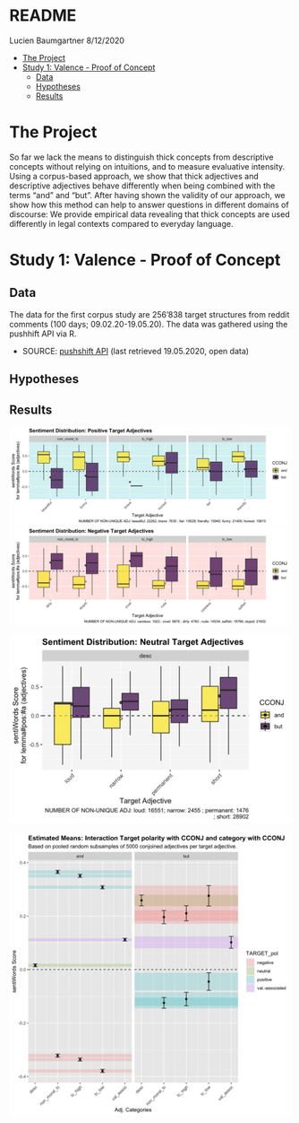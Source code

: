 README
================
Lucien Baumgartner
8/12/2020

  - [The Project](#the-project)
  - [Study 1: Valence - Proof of
    Concept](#study-1-valence---proof-of-concept)
      - [Data](#data)
      - [Hypotheses](#hypotheses)
      - [Results](#results)

# The Project

So far we lack the means to distinguish thick concepts from descriptive
concepts without relying on intuitions, and to measure evaluative
intensity. Using a corpus-based approach, we show that thick adjectives
and descriptive adjectives behave differently when being combined with
the terms “and” and “but”. After having shown the validity of our
approach, we show how this method can help to answer questions in
different domains of discourse: We provide empirical data revealing that
thick concepts are used differently in legal contexts compared to
everyday language.

# Study 1: Valence - Proof of Concept

## Data

The data for the first corpus study are 256’838 target structures from
reddit comments (100 days; 09.02.20-19.05.20). The data was gathered
using the pushhift API via R.

  - SOURCE: [pushshift API](https://pushshift.io/api-parameters/) (last
    retrieved 19.05.2020, open data)

## Hypotheses

## Results

![pos](output/plots/POS_only.png) ![neg](output/plots/NEG_only.png)

![neutral](output/plots/NEUTRAL_only.png)

![estimated means](output/plots/emmeans_TARGET_polxCCONJ__catxCCONJ.png)
